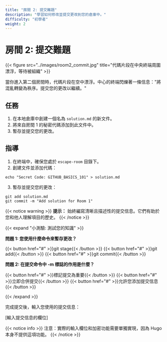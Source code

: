 ```yaml
---
title: "房間 2: 提交難題"
description: "學習如何修改並提交更改到您的倉庫中。"
difficulty: "初學者"
weight: 2
---
```


# 房間 2: 提交難題

{{< figure src="../images/room2_commit.jpg" title="代碼片段在中央終端周圍漂浮，等待被組織" >}}

當你進入第二個房間時，代碼片段在空中漂浮。中心的終端閃爍著一條信息："將混亂轉變為秩序。提交您的更改以繼續。"

## 任務

1. 在本地倉庫中創建一個名為 `solution.md` 的新文件。
2. 將來自房間 1 的秘密代碼添加到此文件中。
3. 暫存並提交您的更改。

## 指導

1. 在終端中，確保您處於 `escape-room` 目錄下。
2. 創建文件並添加代碼：

```
echo "Secret Code: GITHUB_BASICS_101" > solution.md
```

3. 暫存並提交您的更改：

```
git add solution.md
git commit -m "Add solution for Room 1"
```

{{< notice warning >}}
**提示：** 始終編寫清晰且描述性的提交信息。它們有助於您和他人理解項目的歷史。
{{< /notice >}}

{{< expand "小測驗: 測試您的知識" >}}

**問題 1: 您使用什麼命令來暫存更改？**

{{< button href="#" >}}git stage{{< /button >}}
{{< button href="#" >}}git add{{< /button >}}
{{< button href="#" >}}git commit{{< /button >}}

**問題 2: 在提交命令中 -m 標誌的作用是什麼？**

{{< button href="#" >}}標記提交為重要{{< /button >}}
{{< button href="#" >}}立即合併提交{{< /button >}}
{{< button href="#" >}}允許您添加提交信息{{< /button >}}

{{< /expand >}}

完成提交後，輸入您使用的提交信息：

[輸入提交信息的欄位]

{{< notice info >}}
注意：實際的輸入欄位和加密功能需要單獨實現，因為 Hugo 本身不提供這項功能。
{{< /notice >}}